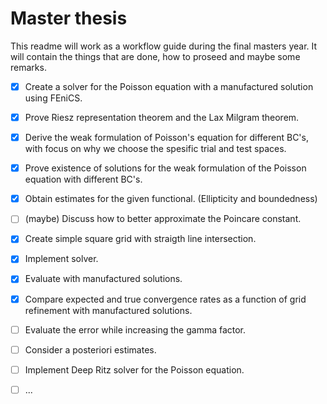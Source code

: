 # Master thesis 
This readme will work as a workflow guide during the final masters year. It will contain the things that are done, how to proseed and maybe some remarks.

- [x] Create a solver for the Poisson equation with a manufactured solution using FEniCS. 
- [x] Prove Riesz representation theorem and the Lax Milgram theorem.
- [x] Derive the weak formulation of Poisson's equation for different BC's, with focus on why we choose the spesific trial and test spaces. 
- [x] Prove existence of solutions for the weak formulation of the Poisson equation with different BC's. 
- [x] Obtain estimates for the given functional. (Ellipticity and boundedness)
- [ ] (maybe) Discuss how to better approximate the Poincare constant. 
- [x] Create simple square grid with straigth line intersection.
- [x] Implement solver. 
- [x] Evaluate with manufactured solutions. 
- [x] Compare expected and true convergence rates as a function of grid refinement with manufactured solutions. 
- [ ] Evaluate the error while increasing the gamma factor. 
- [ ] Consider a posteriori estimates. 
- [ ] Implement Deep Ritz solver for the Poisson equation. 
- [ ] ... 

